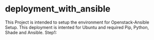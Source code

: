 # deployment_with_ansible
This Project is intended to setup the environment for Openstack-Ansible Setup.
This deployment is intented for Ubuntu and required Pip, Python, Shade and Ansible.
Step1: 
